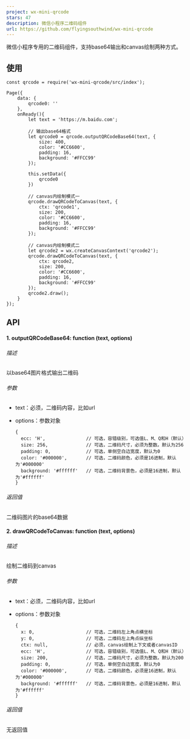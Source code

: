 ```yaml
---
project: wx-mini-qrcode
stars: 47
description: 微信小程序二维码组件
url: https://github.com/flyingsouthwind/wx-mini-qrcode
---
```


微信小程序专用的二维码组件，支持base64输出和canvas绘制两种方式。

## 使用

```
const qrcode = require('wx-mini-qrcode/src/index');

Page({
    data: {
        qrcode0: ''
    },
    onReady(){
        let text = 'https://m.baidu.com';

        // 输出base64格式
        let qrcode0 = qrcode.outputQRCodeBase64(text, {
            size: 400,
            color: '#CC6600',
            padding: 16,
            background: '#FFCC99'
        });

        this.setData({
            qrcode0
        })

        // canvas内绘制模式一
        qrcode.drawQRCodeToCanvas(text, {
            ctx: 'qrcode1',
            size: 200,
            color: '#CC6600',
            padding: 16,
            background: '#FFCC99'
        });

        // canvas内绘制模式二
        let qrcode2 = wx.createCanvasContext('qrcode2');
        qrcode.drawQRCodeToCanvas(text, {
            ctx: qrcode2,
            size: 200,
            color: '#CC6600',
            padding: 16,
            background: '#FFCC99'
        });
        qrcode2.draw();
    }
});
```

## API

#### 1. outputQRCodeBase64: function (text,  options)

###### 描述

以base64图片格式输出二维码

###### 参数

- text：必须，二维码内容，比如url

- options：参数对象

  ```
  {
  	ecc: 'H',               // 可选，容错级别，可选值L、M、Q和H（默认）
  	size: 256,              // 可选，二维码尺寸，必须为整数。默认为256
  	padding: 0,             // 可选，单侧空白边宽度，默认为0
  	color: '#000000',       // 可选，二维码颜色，必须是16进制，默认为'#000000'
  	background: '#ffffff'   // 可选，二维码背景色，必须是16进制，默认为'#ffffff'	
  }
  ```

###### 返回值

二维码图片的base64数据

#### 2. drawQRCodeToCanvas: function (text,  options)

###### 描述

绘制二维码到canvas

###### 参数

- text：必须，二维码内容，比如url

- options：参数对象

  ```
  {
  	x: 0,                   // 可选，二维码左上角点横坐标
  	y: 0,                   // 可选，二维码左上角点纵坐标
  	ctx: null,              // 必须，canvas绘制上下文或者canvasID
  	ecc: 'H',               // 可选，容错级别，可选值L、M、Q和H（默认）
  	size: 200,              // 可选，二维码尺寸，必须为整数。默认为200
  	padding: 0,             // 可选，单侧空白边宽度，默认为0
  	color: '#000000',       // 可选，二维码颜色，必须是16进制，默认为'#000000'
  	background: '#ffffff'   // 可选，二维码背景色，必须是16进制，默认为'#ffffff'	
  }
  ```

###### 返回值

无返回值

